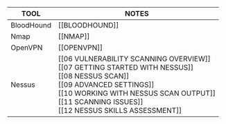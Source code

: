 | TOOL       | NOTES                                                                                                                                                                                                                                 |
| ---------- | ------------------------------------------------------------------------------------------------------------------------------------------------------------------------------------------------------------------------------------- |
| BloodHound | [[BLOODHOUND]]                                                                                                                                                                                                                        |
| Nmap       | [[NMAP]]                                                                                                                                                                                                                              |
| OpenVPN    | [[OPENVPN]]                                                                                                                                                                                                                           |
| Nessus     | [[06 VULNERABILITY SCANNING OVERVIEW]]<br>[[07 GETTING STARTED WITH NESSUS]]<br>[[08 NESSUS SCAN]]<br>[[09 ADVANCED SETTINGS]]<br>[[10 WORKING WITH NESSUS SCAN OUTPUT]]<br>[[11 SCANNING ISSUES]]<br>[[12 NESSUS SKILLS ASSESSMENT]] |

